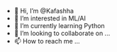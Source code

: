 - 👋 Hi, I’m @Kafashha
- 👀 I’m interested in ML/AI
- 🌱 I’m currently learning Python
- 💞️ I’m looking to collaborate on ...
- 📫 How to reach me ...

<!---
Kafashha/Kafashha is a ✨ special ✨ repository because its `README.md` (this file) appears on your GitHub profile.
You can click the Preview link to take a look at your changes.
--->
